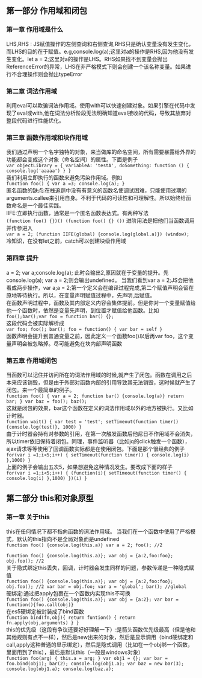 ## 第一部分 作用域和闭包
### 第一章 作用域是什么
LHS,RHS : JS赋值操作的左侧查询和右侧查询,RHS只是确认变量没有发生变化，而LHS的目的在于赋值。e.g,console.log(a);这里对a的操作是RHS,因为他没有发生变化。let a = 2;这里对a的操作是LHS。RHS如果找不到变量会抛出ReferenceError的异常，LHS在非严格模式下则会创建一个该名称变量。如果进行不合理操作则会抛出typeError

### 第二章 词法作用域
利用eval可以欺骗词法作用域。使用with可以快速创建对象。如果引擎在代码中发现了eval或with,他在词法分析阶段无法明确知道eval接收的代码，导致其放弃对整段代码进行性能优化。

### 第三章 函数作用域和块作用域
我们通过声明一个名字独特的对象，来当做库的命名空间，所有需要暴露给外界的功能都会变成这个对象（命名空间）的属性。下面是例子<br>
    `
    var objectLibrary = {
      variableA: 'testA',
      doSomething: function () {
        console.log('aaaaa')
      }
    }
    `
<br>我们利用立即执行的函数来避免污染作用域。例如<br>
    `
    function foo() {
      var a =3;
      console.log(a);
    }  
    `
<br>匿名函数的缺点:在栈追踪中没有有意义的函数名使调试困难，只能使用过期的arguments.callee来引用自身。不利于代码的可读性和可理解性。所以始终给函数命名是一个最佳实践。<br>
IIFE:立即执行函数，通常是一个匿名函数表达式。有两种写法<br>
    `
    (function foo() {})()
    (function foo() {} ())
    `
 进阶用法是把他们当函数调用并传参进入<br>
    `
    var a = 2;
    (function IIFE(global) {console.log(global.a)})
    (window);
    `
<br>冷知识，在没有let之前，catch可以创建块级作用域<br>
### 第四章 提升
a = 2; var a;console.log(a); 此时会输出2,原因就在于变量的提升。先console.log(a); var a = 2;则会输出undefined。
当我们看到var a = 2;JS会把他看成两步操作，var a;a = 2;第一个定义会在编译过程完成,第二个赋值声明会留在原地等待执行。所以，在变量声明赋值过程中，先声明,后赋值。<br>
在函数声明过程中，函数及其内部定义内容会集体提前。但是你对一个变量赋值给他一个函数时，依然是变量先声明，到位置才赋值给他函数。比如
    `
    foo();bar();var foo = function bar() {};
    `
 <br>这段代码会被实际解析成<br/>
    `
    var foo; foo(); bar(); foo = function() {
      var bar = self
    }
    `
<br>函数声明会提升到普通变量之前，因此定义一个函数foo()以后再var foo，这个变量声明会被忽略掉。尽可能避免在块内部声明函数</br>
### 第五章 作用域闭包
当函数可以记住并访问所在的词法作用域的时候,就产生了闭包。函数在调用之后本来应该销毁，但是由于外部对函数内部的引用导致其无法销毁，这时候就产生了闭包。来一个最简单的例子。<br>
    `
    function foo() {
      var a = 2;
      function bar() {console.log(a)}
      return bar;
    }
    var baz = foo();
    baz();
    `
 <br>这就是闭包的效果，bar这个函数在定义的词法作用域以外的地方被执行。又比如计时器。<br>
   `
   function wait() {
     var test = 'test';
     setTimeout(function timer(){console.log(test)}, 1000)
   }
   `
<br>由于计时器会持有对参数的引用，在第一次触发函数后他尼日不作用域不会消失，所以timer依旧保持着闭包。同理，事件监听器（比如jq的click触发一个函数），ajax请求等等使用了回调函数实际都是在使用闭包。下面是那个很经典的例子<br>
 `
 for(var i =1;i<5;i++) {
  setTimeout(function timer() {
    console.log(i)
  },1000)
 }
 `
 <br>上面的例子会输出五次5，如果想避免这种情况发生。要改成下面的样子<br>
 `
 for(var i =1;i<5;i++) {
   (function(i){
     setTimeout(function timer() {
       console.log(i)
     },1000)
   })(i)
 }
 `
 
## 第二部分 this和对象原型
### 第一章 关于this
this在任何情况下都不指向函数的词法作用域。
当我们在一个函数中使用了严格模式，默认的this指向不是全局对象而是undefined<br>
  `
  function foo() {console.log(this.a)}
  var a = 2;
  foo(); //2
  `
  
  `
  function foo() {console.log(this.a)};
  var obj = {a:2,foo:foo};
  obj.foo(); //2
  `
<br>关于隐式绑定this丢失，回调，计时器会发生同样的问题，参数传递是一种隐式赋值<br>
  `
  function foo() {console.log(this.a)};
  var obj = {a:2,foo:foo};
  obj.foo(); //2
  var bar = obj.foo;
  var a = 'global';
  bar(); //global
  `
 <br>硬绑定:通过把apply包裹在一个函数内实现this不可换<br>
  `
  function foo() {console.log(this.a)};
  var obj = {a:2};
  var bar = function(){foo.call(obj)}
  `
 <br>在es5硬绑定被封装成了bind函数<br>
 `
 function bind(fn,obj){
   return funtion() {
     return fn.apply(obj,arguments)
   }
 }
 `
 <br>this的优先级（这段有争议还要好好理解一下）:是箭头函数优先级最高（但是他和其他规则有点不一样），然后是new出来的对象，然后是显示调用（bind硬绑定和call,apply这种普通的显示绑定），然后是隐式调用（比如在一个obj绑一个函数，里面用到了this），最后是默认this（一般是windows对象）<br>
 `
 function foo(arg) {
   this.a = arg;
 }
 var obj1 = {};
 var bar = foo.bind(obj1);
 bar(2);
 console.log(obj1.a);
 var baz = new bar(3);
 console.log(obj1.a);
 console.log(baz.a);
 `